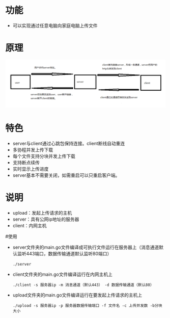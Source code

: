 # 功能
- 可以实现通过任意电脑向家庭电脑上传文件
# 原理
![](https://github.com/linzhepeng/go-NAt/blob/main/x.png)
# 特色  
- server与client通过心跳包保持连接。client断线自动重连
- 多协程并发上传下载
- 每个文件支持分块并发上传下载  
- 支持断点续传
- 实时显示上传进度
- server基本不需要关闭，如需重启可以只重启客户端。

# 说明
- upload：发起上传请求的主机
- server：具有公网ip地址的服务器
- client：内网主机

#使用
- server文件夹的main.go文件编译成可执行文件运行在服务器上（消息通道默认监听443端口，数据传输通道默认监听80端口）
  
   `./server`
- client文件夹的main.go文件编译运行在内网主机上
  
    `./client -s 服务器ip -m 消息通道（默认443） -d 数据传输通道（默认80）`
- upload文件夹的main.go文件编译运行在要发起上传请求的主机上
  
    `./upload -s 服务器ip -p 服务器数据传输端口 -f 文件名 -c 上传并发数 -b分块大小`
